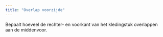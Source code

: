 ```yaml
---
title: "Overlap voorzijde"
---
```


Bepaalt hoeveel de rechter- en voorkant van het kledingstuk overlappen aan de middenvoor.




